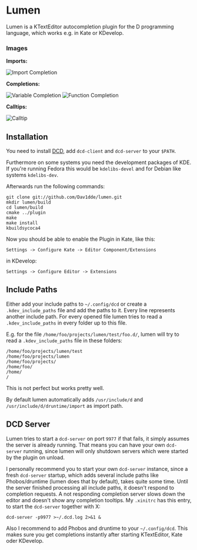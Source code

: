Lumen
=====

Lumen is a KTextEditor autocompletion plugin for the D programming language,
which works e.g. in Kate or KDevelop.

### Images ###
**Imports:**

![Import Completion](https://raw.github.com/wiki/Dav1dde/lumen/_images/import01.png)


**Completions:**

![Variable Completion](https://raw.github.com/wiki/Dav1dde/lumen/_images/completion01.png)
![Function Completion](https://raw.github.com/wiki/Dav1dde/lumen/_images/completion02.png)


**Calltips:**

![Calltip](https://raw.github.com/wiki/Dav1dde/lumen/_images/calltip01.png)

## Installation ##

You need to install [DCD](https://github.com/Hackerpilot/DCD), add
`dcd-client` and `dcd-server` to your `$PATH`.

Furthermore on some systems you need the development packages of KDE.
If you're running Fedora this would be `kdelibs-devel` and for Debian like systems
`kdelibs-dev`.

Afterwards run the following commands:

    git clone git://github.com/Dav1dde/lumen.git
    mkdir lumen/build
    cd lumen/build
    cmake ../plugin
    make
    make install
    kbuildsycoca4

Now you should be able to enable the Plugin in Kate, like this:

    Settings -> Configure Kate -> Editor Component/Extensions

in KDevelop:

    Settings -> Configure Editor -> Extensions


## Include Paths ##

Either add your include paths to `~/.config/dcd` or create a
`.kdev_include_paths` file and add the paths to it. Every line represents
another include path. For every opened file lumen tries to read a
`.kdev_include_paths` in every folder up to this file.

E.g. for the file `/home/foo/projects/lumen/test/foo.d/`, lumen will try to read
a `.kdev_include_paths` file in these folders:

    /home/foo/projects/lumen/test
    /home/foo/projects/lumen
    /home/foo/projects/
    /home/foo/
    /home/
    /

This is not perfect but works pretty well.

By default lumen automatically adds `/usr/include/d` and `/usr/include/d/druntime/import`
as import path.


## DCD Server ##

Lumen tries to start a `dcd-server` on port `9977` if that fails, it simply assumes
the server is already running. That means you can have your own `dcd-server` running, since
lumen will only shutdown servers which were started by the plugin on unload.

I personally recommend you to start your own `dcd-server` instance, since a fresh `dcd-server`
startup, which adds several include paths like Phobos/druntime (lumen does that by default),
takes quite some time. Until the server finished processing all include paths, it doesn't
respond to completion requests. A not responding completion server slows down the editor and
doesn't show any completion tooltips. My `.xinitrc` has this entry, to start the `dcd-server`
together with X:

    dcd-server -p9977 >~/.dcd.log 2>&1 &

Also I recommend to add Phobos and druntime to your `~/.config/dcd`. This makes sure you
get completions instantly after starting KTextEditor, Kate oder KDevelop.